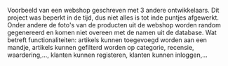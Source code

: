 Voorbeeld van een webshop geschreven met 3 andere ontwikkelaars. Dit project was beperkt in de tijd, dus niet alles is tot inde puntjes afgewerkt. Onder andere de foto's van de producten uit de webshop worden random gegenereerd en komen niet overeen met de namen uit de database. Wat betreft functionaliteiten: artikels kunnen toegevoegd worden aan een mandje, artikels kunnen gefilterd worden op categorie, recensie, waardering,..., klanten kunnen registeren, klanten kunnen inloggen,...
